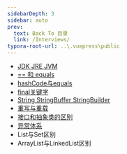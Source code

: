 ```yaml
---
sidebarDepth: 3
sidebar: auto
prev:
  text: Back To 目录
  link: /Interviews/
typora-root-url: ..\.vuepress\public
---
```




- [JDK  JRE JVM](https://q10viking.github.io/java/36%20JDK%20JRE%20JVM.html)
- [== 和 equals](https://q10viking.github.io/java/37%20==%20%E5%92%8C%20equals.html)
- [hashCode与equals](https://q10viking.github.io/java/38%20hashCode%E4%B8%8Eequals.html)
- [final关键字](https://q10viking.github.io/java/39%20final%E5%85%B3%E9%94%AE%E5%AD%97.html)
- [String StringBuffer StringBuilder](https://q10viking.github.io/java/40%20String%20StringBuffer%20StringBuilder.html)
- [重写与重载](https://q10viking.github.io/java/41%20%E9%87%8D%E8%BD%BD%E4%B8%8E%E9%87%8D%E5%86%99.html)
- [接口和抽象类的区别](https://q10viking.github.io/java/29%20%E6%8A%BD%E8%B1%A1%E7%B1%BB%E4%B8%8E%E6%8E%A5%E5%8F%A3.html)
- [异常体系](https://q10viking.github.io/java/22%20%E5%BC%82%E5%B8%B8%E4%BD%93%E7%B3%BB.html)
- List与Set区别
- ArrayList与LinkedList区别

